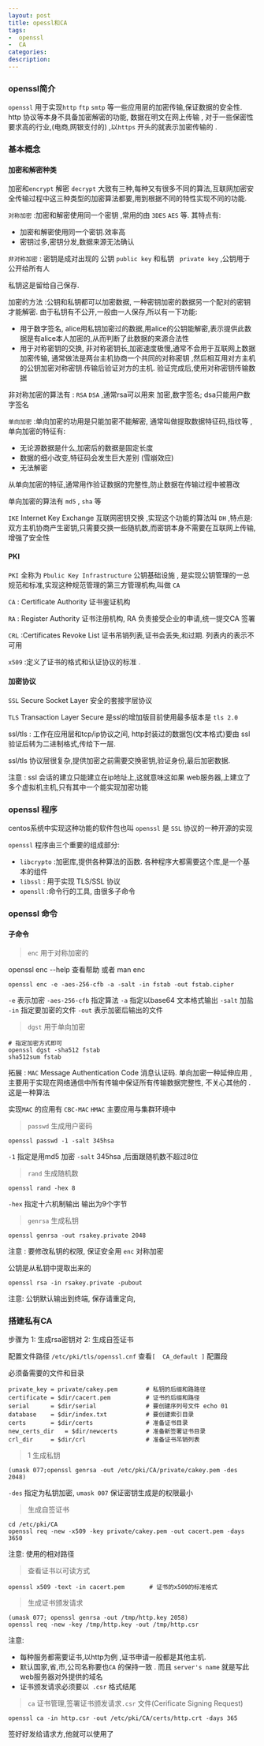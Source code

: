 ```yaml
---
layout: post
title: opessl和CA
tags: 
-  openssl
-  CA
categories: 
description: 
---
```

### openssl简介
`openssl` 用于实现`http` `ftp` `smtp` 等一些应用层的加密传输,保证数据的安全性. http 协议等本身不具备加密解密的功能,  数据在明文在网上传输 , 对于一些保密性要求高的行业,(电商,网银支付的) ,以`https` 开头的就表示加密传输的 .

<!-- more -->

### 基本概念

#### 加密和解密种类

加密和`encrypt` 解密 `decrypt` 大致有三种,每种又有很多不同的算法,互联网加密安全传输过程中这三种类型的加密算法都要,用到根据不同的特性实现不同的功能.

`对称加密`  :加密和解密使用同一个密钥 ,常用的由 `3DES` `AES` 等. 其特点有:

+ 加密和解密使用同一个密钥.效率高
+ 密钥过多,密钥分发,数据来源无法确认

`非对称加密` : 密钥是成对出现的 公钥 `public key` 和私钥 ` private key` ,公钥用于公开给所有人

私钥这是留给自己保存. 

加密的方法 :公钥和私钥都可以加密数据, 一种密钥加密的数据另一个配对的密钥才能解密. 由于私钥有不公开,一般由一人保存,所以有一下功能:

+ 用于数字签名, alice用私钥加密过的数据,用alice的公钥能解密,表示提供此数据是有alice本人加密的,从而判断了此数据的来源合法性
+ 用于对称密钥的交换, 非对称密钥长,加密速度极慢,通常不会用于互联网上数据加密传输, 通常做法是两台主机协商一个共同的对称密钥 ,然后相互用对方主机的公钥加密对称密钥.传输后验证对方的主机. 验证完成后,使用对称密钥传输数据

非对称加密的算法有 : `RSA`  `DSA`    ,通常rsa可以用来 加密,数字签名; dsa只能用户数字签名

`单向加密` :单向加密的功用是只能加密不能解密, 通常叫做提取数据特征码,指纹等 ,单向加密的特征有:

+ 无论源数据是什么,加密后的数据是固定长度
+ 数据的细小改变,特征码会发生巨大差别 (雪崩效应)
+ 无法解密

从单向加密的特征,通常用作验证数据的完整性,防止数据在传输过程中被篡改

单向加密的算法有 `md5` , `sha` 等 

`IKE`  Internet Key Exchange 互联网密钥交换 ,实现这个功能的算法叫 `DH` ,特点是: 双方主机协商产生密钥,只需要交换一些随机数,而密钥本身不需要在互联网上传输,增强了安全性

#### PKI

`PKI`  全称为 `Pbulic Key Infrastructure`  公钥基础设施 , 是实现公钥管理的一总规范和标准,实现这种规范管理的第三方管理机构,叫做 `CA` 

`CA` : Certificate Authority 证书鉴证机构

`RA` : Register Authority  证书注册机构, RA 负责接受企业的申请,统一提交CA 签署

`CRL` :Certificates Revoke List  证书吊销列表,证书会丢失,和过期. 列表内的表示不可用

`x509` :定义了证书的格式和认证协议的标准 .

#### 加密协议 

`SSL`  Secure Socket  Layer 安全的套接字层协议 

`TLS` Transaction Layer Secure  是ssl的增加版目前使用最多版本是 `tls 2.0` 

ssl/tls : 工作在应用层和tcp/ip协议之间, http封装过的数据包(文本格式)要由 ssl 验证后转为二进制格式,传给下一层.

ssl/tls 协议层很复杂,提供加密之前需要交换密钥,验证身份,最后加密数据.

注意 : ssl 会话的建立只能建立在ip地址上,这就意味这如果 web服务器,上建立了多个虚拟机主机,只有其中一个能实现加密功能

###  openssl 程序

centos系统中实现这种功能的软件包也叫 `openssl` 是 `SSL` 协议的一种开源的实现

`openssl` 程序由三个重要的组成部分:

- `libcrypto` :加密库,提供各种算法的函数. 各种程序大都需要这个库,是一个基本的组件
- `libssl` : 用于实现 TLS/SSL 协议 
- `opensll` :命令行的工具, 由很多子命令

### openssl 命令

#### 子命令

> `enc` 用于对称加密的 

openssl enc --help 查看帮助 或者 man enc  

```shell
openssl enc -e -aes-256-cfb -a -salt -in fstab -out fstab.cipher
```

`-e`  表示加密  `-aes-256-cfb`  指定算法  `-a`  指定以base64 文本格式输出  `-salt`  加盐  `-in`  指定要加密的文件  `-out`  表示加密后输出的文件

> `dgst` 用于单向加密

```shell
# 指定加密方式即可
openssl dgst -sha512 fstab
sha512sum fstab
```

拓展 : `MAC`  Message Authentication Code  消息认证码. 单向加密一种延伸应用 ,主要用于实现在网络通信中所有传输中保证所有传输数据完整性, 不关心其他的 . 这是一种算法

实现`MAC` 的应用有 `CBC-MAC`  `HMAC` 主要应用与集群环境中

> `passwd` 生成用户密码

```shell
openssl passwd -1 -salt 345hsa
```

`-1` 指定是用md5 加密 `-salt`  345hsa  ,后面跟随机数不超过8位

> `rand` 生成随机数

```shell
openssl rand -hex 8        
```

`-hex`  指定十六机制输出  输出为9个字节

> `genrsa` 生成私钥

```shell
openssl genrsa -out rsakey.private 2048
```

注意 : 要修改私钥的权限, 保证安全用 `enc` 对称加密

公钥是从私钥中提取出来的

```shell
openssl rsa -in rsakey.private -pubout   
```

注意: 公钥默认输出到终端, 保存请重定向,

### 搭建私有CA

步骤为 1: 生成rsa密钥对  2: 生成自签证书

配置文件路径 `/etc/pki/tls/openssl.cnf`   查看`[  CA_default ]`  配置段

必须备需要的文件和目录

```shell
private_key = private/cakey.pem        # 私钥的后缀和路路径
certificate = $dir/cacert.pem          # 证书的后缀和路径
serial      = $dir/serial              # 要创建序列号文件 echo 01
database    = $dir/index.txt           # 要创建索引目录
certs       = $dir/certs               # 准备证书目录
new_certs_dir   = $dir/newcerts        # 准备新签署证书目录
crl_dir     = $dir/crl                 # 准备证书吊销列表
```


> 1 生成私钥

```shell
(umask 077;openssl genrsa -out /etc/pki/CA/private/cakey.pem -des 2048)
```

`-des` 指定为私钥加密, `umask 007` 保证密钥生成是的权限最小

> 生成自签证书

```shell
cd /etc/pki/CA
openssl req -new -x509 -key private/cakey.pem -out cacert.pem -days 3650
```

注意: 使用的相对路径

> 查看证书以可读方式

```shell
openssl x509 -text -in cacert.pem       # 证书的x509的标准格式
```

> 生成证书颁发请求

```shell
(umask 077; openssl genrsa -out /tmp/http.key 2058)
openssl req -new -key /tmp/http.key -out /tmp/http.csr
```

注意: 

+ 每种服务都需要证书,以http为例 ,证书申请一般都是其他主机.
+ 默认国家,省,市,公司名称要也`CA` 的保持一致 . 而且 `server's name`  就是写此web服务器对外提供的域名
+ 证书颁发请求必须要以` .csr` 格式结尾

> `ca` 证书管理,签署证书颁发请求`.csr` 文件(Cerificate Signing Request)

```shell
openssl ca -in http.csr -out /etc/pki/CA/certs/http.crt -days 365
```

签好好发给请求方,他就可以使用了


